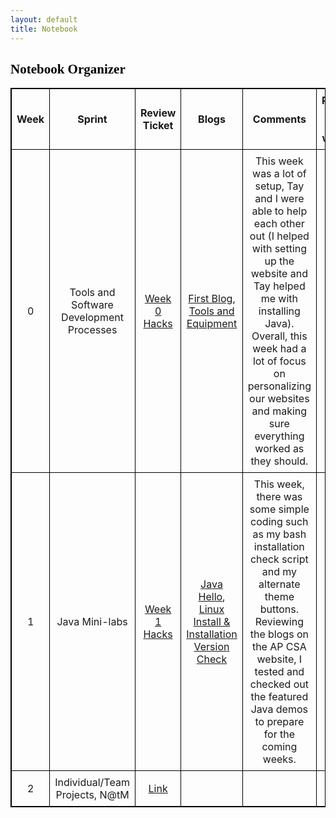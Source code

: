 ```yaml
---
layout: default
title: Notebook
---
```


<html>
<head>
<style>
  table {
    border-collapse: collapse;
    width: 100%;
    border: 1px solid black;
  }
  th, td {
    border: 1px solid black;
    padding: 8px;
    text-align: center;
  }
  .custom-font {
      font-family: "Supreme V1";
      color: black;
  }
</style>
</head>
<body>

<h2 class="custom-font">Notebook Organizer</h2>
</body>
</html>


| Week | Sprint                              | Review Ticket                                                        | Blogs                                                                                     | Comments                                                                                                                      | Plans for next week                                                     |
|------|-------------------------------------|----------------------------------------------------------------------|-------------------------------------------------------------------------------------------|-------------------------------------------------------------------------------------------------------------------------------|-------------------------------------------------------------------------|
| 0    | Tools and Software Development Processes | [Week 0 Hacks](https://github.com/realethantran/ethan_student/issues/1)       | [First Blog](https://ethan.nighthawkcodingsociety.com/c1.4/2023/08/20/First-Blog.html), [Tools and Equipment](https://ethan.nighthawkcodingsociety.com/2023/08/20/tools-equipment-hacks.html) | This week was a lot of setup, Tay and I were able to help each other out (I helped with setting up the website and Tay helped me with installing Java). Overall, this week had a lot of focus on personalizing our websites and making sure everything worked as they should. | |
| 1    | Java Mini-labs                      | [Week 1 Hacks](https://github.com/realethantran/ethan_student/issues/1)               |  [Java Hello](https://ethan.nighthawkcodingsociety.com/2023/08/29/hello-java_IPYNB_2_.html),  [Linux Install & Installation Version Check](https://ethan.nighthawkcodingsociety.com/2023/08/21/linux_IPYNB_2_.html)                                                                                       | This week, there was some simple coding such as my bash installation check script and my alternate theme buttons. Reviewing the blogs on the AP CSA website, I tested and checked out the featured Java demos to prepare for the coming weeks.                                                                                                                             | |
| 2    | Individual/Team Projects, N@tM      | [Link](#)                                                            |                                                                                           |                                                                                                                               | |

